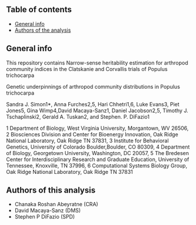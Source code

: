 ## Table of contents
* [General info](#general-info)
* [Authors of the analysis](#Authors-of-the-analysis-pipeline)

## General info
This repository contains Narrow-sense heritability estimation for arthropod community indices in the Clatskanie and Corvallis trials of Populus trichocarpa

Genetic underpinnings of arthropod community distributions in Populus trichocarpa

Sandra J. Simon1*, Anna Furches2,5, Hari Chhetri1,6, Luke Evans3, Piet Jones5, Gina Wimp4,David Macaya-Sanz1, Daniel Jacobson2,5, Timothy J. Tschaplinski2, Gerald A. Tuskan2, and Stephen. P. DiFazio1

1 Department of Biology, West Virginia University, Morgantown, WV 26506,
2 Biosciences Division and Center for Bioenergy Innovation, Oak Ridge National Laboratory, Oak Ridge TN 37831,
3 Institute for Behavioral Genetics, University of Colorado Boulder,Boulder, CO 80309,
4 Department of Biology, Georgetown University, Washington, DC 20057,
5 The Bredesen Center for Interdisciplinary Research and Graduate Education, University of Tennessee, Knoxville, TN 37996,
6 Computational Systems Biology Group, Oak Ridge National Laboratory, Oak Ridge TN 37831

## Authors of this analysis
* Chanaka Roshan Abeyratne (CRA)
* David Macaya-Sanz (DMS)
* Stephen P DiFazio (SPD)

